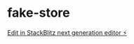 # fake-store

[Edit in StackBlitz next generation editor ⚡️](https://stackblitz.com/~/github.com/JoaoPedro171/fake-store)